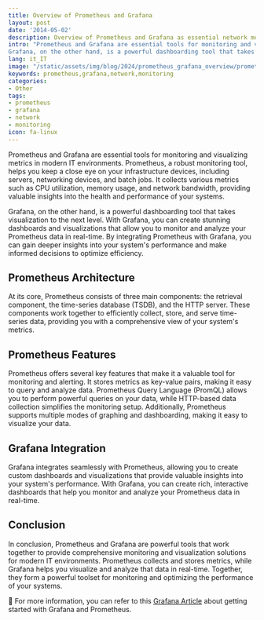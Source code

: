 ```yaml
---
title: Overview of Prometheus and Grafana
layout: post
date: '2014-05-02'
description: Overview of Prometheus and Grafana as essential network monitoring tools.
intro: "Prometheus and Grafana are essential tools for monitoring and visualizing metrics in modern IT environments. Prometheus, a robust monitoring tool, helps you keep a close eye on your infrastructure devices, including servers, networking devices, and batch jobs. It collects various metrics such as CPU utilization, memory usage, and network bandwidth, providing valuable insights into the health and performance of your systems.
Grafana, on the other hand, is a powerful dashboarding tool that takes visualization to the next level. With Grafana, you can create stunning dashboards and visualizations that allow you to monitor and analyze your Prometheus data in real-time. By integrating Prometheus with Grafana, you can gain deeper insights into your system's performance and make informed decisions to optimize efficiency."
lang: it_IT
image: "/static/assets/img/blog/2024/prometheus_grafana_overview/prometheus_grafana_overview.png"
keywords: prometheus,grafana,network,monitoring
categories:
- Other
tags:
- prometheus
- grafana
- network
- monitoring
icon: fa-linux
---
```


Prometheus and Grafana are essential tools for monitoring and visualizing metrics in modern IT environments. Prometheus, a robust monitoring tool, helps you keep a close eye on your infrastructure devices, including servers, networking devices, and batch jobs. It collects various metrics such as CPU utilization, memory usage, and network bandwidth, providing valuable insights into the health and performance of your systems.

Grafana, on the other hand, is a powerful dashboarding tool that takes visualization to the next level. With Grafana, you can create stunning dashboards and visualizations that allow you to monitor and analyze your Prometheus data in real-time. By integrating Prometheus with Grafana, you can gain deeper insights into your system's performance and make informed decisions to optimize efficiency.

## Prometheus Architecture

At its core, Prometheus consists of three main components: the retrieval component, the time-series database (TSDB), and the HTTP server. These components work together to efficiently collect, store, and serve time-series data, providing you with a comprehensive view of your system's metrics.

## Prometheus Features

Prometheus offers several key features that make it a valuable tool for monitoring and alerting. It stores metrics as key-value pairs, making it easy to query and analyze data. Prometheus Query Language (PromQL) allows you to perform powerful queries on your data, while HTTP-based data collection simplifies the monitoring setup. Additionally, Prometheus supports multiple modes of graphing and dashboarding, making it easy to visualize your data.

## Grafana Integration

Grafana integrates seamlessly with Prometheus, allowing you to create custom dashboards and visualizations that provide valuable insights into your system's performance. With Grafana, you can create rich, interactive dashboards that help you monitor and analyze your Prometheus data in real-time.

## Conclusion

In conclusion, Prometheus and Grafana are powerful tools that work together to provide comprehensive monitoring and visualization solutions for modern IT environments. Prometheus collects and stores metrics, while Grafana helps you visualize and analyze that data in real-time. Together, they form a powerful toolset for monitoring and optimizing the performance of your systems.



📝 For more information, you can refer to this [Grafana Article](https://grafana.com/docs/grafana/latest/getting-started/get-started-grafana-prometheus/) about getting started with Grafana and Prometheus.



